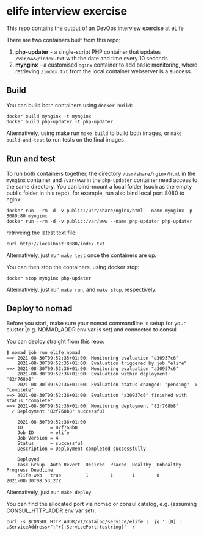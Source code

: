 # elife interview exercise

This repo contains the output of an DevOps interview exercise at eLife

There are two containers built from this repo:

1. **php-updater** - a single-script PHP container that updates `/var/www/index.txt` with the date and time every 10 seconds
1. **mynginx** - a customised `nginx` container to add basic monitoring, where retrieving `/index.txt` from the local container webserver is a success.

## Build

You can build both containers using `docker build`:

```
docker build mynginx -t mynginx
docker build php-updater -t php-updater
```

Alternatively, using make run `make build` to build both images, or `make build-and-test` to run tests on the final images

## Run and test

To run both containers together, the directory `/usr/share/nginx/html` in the `mynginx` container and `/var/www` in the `php-updater` container need access to the same directory. You can bind-mount a local folder (such as the empty public folder in this repo), for example, run also bind local port 8080 to nginx:

```
docker run --rm -d -v public:/usr/share/nginx/html --name mynginx -p 8080:80 mynginx
docker run --rm -d -v public:/var/www --name php-updater php-updater
```

retriveing the latest text file:

```
curl http://localhost:8080/index.txt
```

Alternatively, just run `make test` once the containers are up.

You can then stop the containers, using docker stop:

```
docker stop mynginx php-updater
```

Alternatively, just run `make run`, and `make stop`, respectively.

## Deploy to nomad

Before you start, make sure your nomad commandline is setup for your cluster (e.g. NOMAD_ADDR env var is set) and connected to consul

You can deploy straight from this repo:

```
$ nomad job run elife.nomad
==> 2021-08-30T09:52:35+01:00: Monitoring evaluation "a30937c6"
    2021-08-30T09:52:35+01:00: Evaluation triggered by job "elife"
==> 2021-08-30T09:52:36+01:00: Monitoring evaluation "a30937c6"
    2021-08-30T09:52:36+01:00: Evaluation within deployment: "82f768b8"
    2021-08-30T09:52:36+01:00: Evaluation status changed: "pending" -> "complete"
==> 2021-08-30T09:52:36+01:00: Evaluation "a30937c6" finished with status "complete"
==> 2021-08-30T09:52:36+01:00: Monitoring deployment "82f768b8"
  ✓ Deployment "82f768b8" successful

    2021-08-30T09:52:36+01:00
    ID          = 82f768b8
    Job ID      = elife
    Job Version = 4
    Status      = successful
    Description = Deployment completed successfully

    Deployed
    Task Group  Auto Revert  Desired  Placed  Healthy  Unhealthy  Progress Deadline
    elife-web   true         1        1       1        0          2021-08-30T08:53:27Z
```

Alternatively, just run `make deploy`

You can find the allocated port via nomad or consul catalog, e.g. (assuming CONSUL_HTTP_ADDR env var set):

```
curl -s $CONSUL_HTTP_ADDR/v1/catalog/service/elife |  jq '.[0] | .ServiceAddress+":"+(.ServicePort|tostring)' -r
```